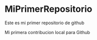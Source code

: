# MiPrimerRepositorio
Este es mi primer repositorio de github

Mi primera contribucion local para Github